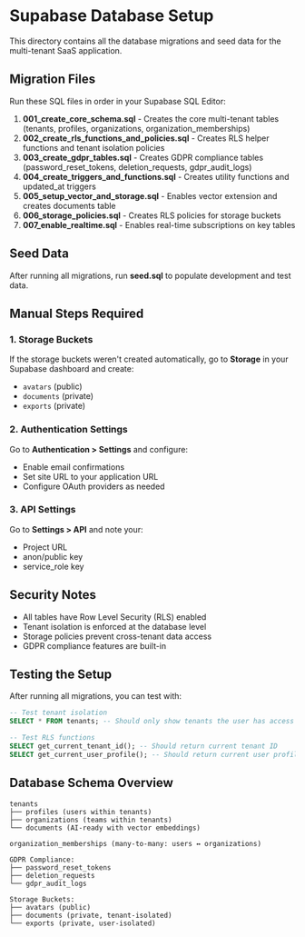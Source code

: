 # Supabase Database Setup

This directory contains all the database migrations and seed data for the multi-tenant SaaS application.

## Migration Files

Run these SQL files in order in your Supabase SQL Editor:

1. **001_create_core_schema.sql** - Creates the core multi-tenant tables (tenants, profiles, organizations, organization_memberships)
2. **002_create_rls_functions_and_policies.sql** - Creates RLS helper functions and tenant isolation policies
3. **003_create_gdpr_tables.sql** - Creates GDPR compliance tables (password_reset_tokens, deletion_requests, gdpr_audit_logs)
4. **004_create_triggers_and_functions.sql** - Creates utility functions and updated_at triggers
5. **005_setup_vector_and_storage.sql** - Enables vector extension and creates documents table
6. **006_storage_policies.sql** - Creates RLS policies for storage buckets
7. **007_enable_realtime.sql** - Enables real-time subscriptions on key tables

## Seed Data

After running all migrations, run **seed.sql** to populate development and test data.

## Manual Steps Required

### 1. Storage Buckets
If the storage buckets weren't created automatically, go to **Storage** in your Supabase dashboard and create:
- `avatars` (public)
- `documents` (private)
- `exports` (private)

### 2. Authentication Settings
Go to **Authentication > Settings** and configure:
- Enable email confirmations
- Set site URL to your application URL
- Configure OAuth providers as needed

### 3. API Settings
Go to **Settings > API** and note your:
- Project URL
- anon/public key
- service_role key

## Security Notes

- All tables have Row Level Security (RLS) enabled
- Tenant isolation is enforced at the database level
- Storage policies prevent cross-tenant data access
- GDPR compliance features are built-in

## Testing the Setup

After running all migrations, you can test with:

```sql
-- Test tenant isolation
SELECT * FROM tenants; -- Should only show tenants the user has access to

-- Test RLS functions
SELECT get_current_tenant_id(); -- Should return current tenant ID
SELECT get_current_user_profile(); -- Should return current user profile ID
```

## Database Schema Overview

```
tenants
├── profiles (users within tenants)
├── organizations (teams within tenants)
└── documents (AI-ready with vector embeddings)

organization_memberships (many-to-many: users ↔ organizations)

GDPR Compliance:
├── password_reset_tokens
├── deletion_requests
└── gdpr_audit_logs

Storage Buckets:
├── avatars (public)
├── documents (private, tenant-isolated)
└── exports (private, user-isolated)
```
